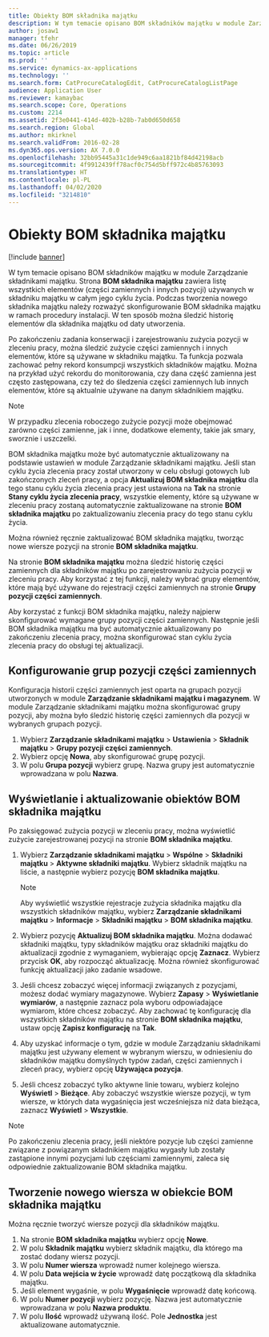 ```yaml
---
title: Obiekty BOM składnika majątku
description: W tym temacie opisano BOM składników majątku w module Zarządzanie składnikami majątku.
author: josaw1
manager: tfehr
ms.date: 06/26/2019
ms.topic: article
ms.prod: ''
ms.service: dynamics-ax-applications
ms.technology: ''
ms.search.form: CatProcureCatalogEdit, CatProcureCatalogListPage
audience: Application User
ms.reviewer: kamaybac
ms.search.scope: Core, Operations
ms.custom: 2214
ms.assetid: 2f3e0441-414d-402b-b28b-7ab0d650d658
ms.search.region: Global
ms.author: mkirknel
ms.search.validFrom: 2016-02-28
ms.dyn365.ops.version: AX 7.0.0
ms.openlocfilehash: 32bb95445a31c1de949c6aa1821bf84d42198acb
ms.sourcegitcommit: 4f9912439ff78acf0c754d5bff972c4b85763093
ms.translationtype: HT
ms.contentlocale: pl-PL
ms.lasthandoff: 04/02/2020
ms.locfileid: "3214810"
---
```

# <a name="asset-boms"></a>Obiekty BOM składnika majątku

[!include [banner](../../includes/banner.md)]

 

W tym temacie opisano BOM składników majątku w module Zarządzanie składnikami majątku. Strona **BOM składnika majątku** zawiera listę wszystkich elementów (części zamiennych i innych pozycji) używanych w składniku majątku w całym jego cyklu życia. Podczas tworzenia nowego składnika majątku należy rozważyć skonfigurowanie BOM składnika majątku w ramach procedury instalacji. W ten sposób można śledzić historię elementów dla składnika majątku od daty utworzenia.

Po zakończeniu zadania konserwacji i zarejestrowaniu zużycia pozycji w zleceniu pracy, można śledzić zużycie części zamiennych i innych elementów, które są używane w składniku majątku. Ta funkcja pozwala zachować pełny rekord konsumpcji wszystkich składników majątku. Można na przykład użyć rekordu do monitorowania, czy dana część zamienna jest często zastępowana, czy też do śledzenia części zamiennych lub innych elementów, które są aktualnie używane na danym składnikiem majątku.

> [!NOTE]
> W przypadku zlecenia roboczego zużycie pozycji może obejmować zarówno części zamienne, jak i inne, dodatkowe elementy, takie jak smary, sworznie i uszczelki.

BOM składnika majątku może być automatycznie aktualizowany na podstawie ustawień w module Zarządzanie składnikami majątku. Jeśli stan cyklu życia zlecenia pracy został utworzony w celu obsługi gotowych lub zakończonych zleceń pracy, a opcja **Aktualizuj BOM składnika majątku** dla tego stanu cyklu życia zlecenia pracy jest ustawiona na **Tak** na stronie **Stany cyklu życia zlecenia pracy**, wszystkie elementy, które są używane w zleceniu pracy zostaną automatycznie zaktualizowane na stronie **BOM składnika majątku** po zaktualizowaniu zlecenia pracy do tego stanu cyklu życia. 


Można również ręcznie zaktualizować BOM składnika majątku, tworząc nowe wiersze pozycji na stronie **BOM składnika majątku**.

Na stronie **BOM składnika majątku** można śledzić historię części zamiennych dla składników majątku po zarejestrowaniu zużycia pozycji w zleceniu pracy. Aby korzystać z tej funkcji, należy wybrać grupy elementów, które mają być używane do rejestracji części zamiennych na stronie **Grupy pozycji części zamiennych**.

Aby korzystać z funkcji BOM składnika majątku, należy najpierw skonfigurować wymagane grupy pozycji części zamiennych. Następnie jeśli BOM składnika majątku ma być automatycznie aktualizowany po zakończeniu zlecenia pracy, można skonfigurować stan cyklu życia zlecenia pracy do obsługi tej aktualizacji. 


## <a name="set-up-spare-parts-item-groups"></a>Konfigurowanie grup pozycji części zamiennych

Konfiguracja historii części zamiennych jest oparta na grupach pozycji utworzonych w module **Zarządzanie składnikami majątku i magazynem**. W module Zarządzanie składnikami majątku można skonfigurować grupy pozycji, aby można było śledzić historię części zamiennych dla pozycji w wybranych grupach pozycji.

1. Wybierz **Zarządzanie składnikami majątku** \> **Ustawienia** \> **Składnik majątku** \> **Grupy pozycji części zamiennych**.
2. Wybierz opcję **Nowa**, aby skonfigurować grupę pozycji.
3. W polu **Grupa pozycji** wybierz grupę. Nazwa grupy jest automatycznie wprowadzana w polu **Nazwa**.

## <a name="view-and-update-asset-boms"></a>Wyświetlanie i aktualizowanie obiektów BOM składnika majątku

Po zaksięgować zużycia pozycji w zleceniu pracy, można wyświetlić zużycie zarejestrowanej pozycji na stronie **BOM składnika majątku**.

1. Wybierz **Zarządzanie składnikami majątku** \> **Wspólne** \> **Składniki majątku** \> **Aktywne składniki majątku**. Wybierz składnik majątku na liście, a następnie wybierz pozycję **BOM składnika majątku**.

    > [!NOTE]
    > Aby wyświetlić wszystkie rejestracje zużycia składnika majątku dla wszystkich składników majątku, wybierz **Zarządzanie składnikami majątku** \> **Informacje** \> **Składniki majątku** \> **BOM składnika majątku**.

2. Wybierz pozycję **Aktualizuj BOM składnika majątku**. Można dodawać składniki majątku, typy składników majątku oraz składniki majątku do aktualizacji zgodnie z wymaganiem, wybierając opcję **Zaznacz**. Wybierz przycisk **OK**, aby rozpocząć aktualizację. Można również skonfigurować funkcję aktualizacji jako zadanie wsadowe.
3. Jeśli chcesz zobaczyć więcej informacji związanych z pozycjami, możesz dodać wymiary magazynowe. Wybierz **Zapasy** \> **Wyświetlanie wymiarów**, a następnie zaznacz pola wyboru odpowiadające wymiarom, które chcesz zobaczyć. Aby zachować tę konfigurację dla wszystkich składników majątku na stronie **BOM składnika majątku**, ustaw opcję **Zapisz konfigurację** na **Tak**.
4. Aby uzyskać informacje o tym, gdzie w module Zarządzaniu składnikami majątku jest używany element w wybranym wierszu, w odniesieniu do składników majątku domyślnych typów zadań, części zamiennych i zleceń pracy, wybierz opcję **Używająca pozycja**. 
5. Jeśli chcesz zobaczyć tylko aktywne linie towaru, wybierz kolejno **Wyświetl** \> **Bieżące**. Aby zobaczyć wszystkie wiersze pozycji, w tym wiersze, w których data wygaśnięcia jest wcześniejsza niż data bieżąca, zaznacz **Wyświetl** \> **Wszystkie**.

> [!NOTE]
> Po zakończeniu zlecenia pracy, jeśli niektóre pozycje lub części zamienne związane z powiązanym składnikiem majątku wygasły lub zostały zastąpione innymi pozycjami lub częściami zamiennymi, zaleca się odpowiednie zaktualizowanie BOM składnika majątku.

## <a name="create-a-new-item-line-in-an-asset-bom"></a>Tworzenie nowego wiersza w obiekcie BOM składnika majątku

Można ręcznie tworzyć wiersze pozycji dla składników majątku.

1. Na stronie **BOM składnika majątku** wybierz opcję **Nowe**.
2. W polu **Składnik majątku** wybierz składnik majątku, dla którego ma zostać dodany wiersz pozycji.
3. W polu **Numer wiersza** wprowadź numer kolejnego wiersza.
4. W polu **Data wejścia w życie** wprowadź datę początkową dla składnika majątku.
5. Jeśli element wygaśnie, w polu **Wygaśnięcie** wprowadź datę końcową.
6. W polu **Numer pozycji** wybierz pozycję. Nazwa jest automatycznie wprowadzana w polu **Nazwa produktu**.
7. W polu **Ilość** wprowadź używaną ilość. Pole **Jednostka** jest aktualizowane automatycznie.
